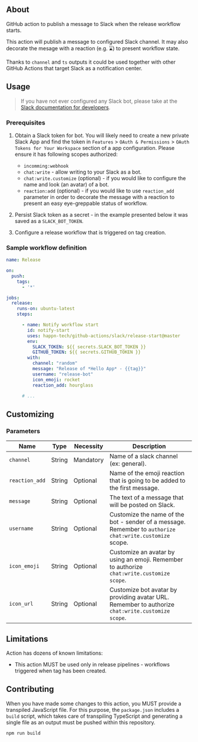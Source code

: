## About

GitHub action to publish a message to Slack when the release workflow starts.

This action will publish a message to configured Slack channel. It may also decorate the mesage with
a reaction (e.g. ⌛️) to present workflow state.

Thanks to `channel` and `ts` outputs it could be used together with other GitHub Actions that target
Slack as a notification center.

## Usage

> If you have not ever configured any Slack bot, please take at the [Slack documentation for developers](https://api.slack.com/authentication/basics).

### Prerequisites

1. Obtain a Slack token for bot. You will likely need to create a new private Slack App and find the
   token in `Features` > `OAuth & Permissions` > `OAuth Tokens for Your Workspace` section of a app
   configuration. Please ensure it has following scopes authorized:

    * `incomming:webhook`
    * `chat:write` - allow writing to your Slack as a bot.
    * `chat:write.customize` (optional) - if you would like to configure the name and look (an
      avatar) of a bot.
    * `reaction:add` (optional) - if you would like to use `reaction_add` parameter in order to
      decorate the message with a reaction to present an easy eye-greppable status of workflow.

2. Persist Slack token as a secret - in the example presented below it was saved as
   a `SLACK_BOT_TOKEN`.

3. Configure a release workflow that is triggered on tag creation.

### Sample workflow definition

```yaml
name: Release

on:
  push:
    tags:
      - '*'

jobs:
  release:
    runs-on: ubuntu-latest
    steps:

      - name: Notify workflow start
        id: notify-start
        uses: happn-tech/github-actions/slack/release-start@master
        env:
          SLACK_TOKEN: ${{ secrets.SLACK_BOT_TOKEN }}
          GITHUB_TOKEN: ${{ secrets.GITHUB_TOKEN }}
        with:
          channel: "random"
          message: "Release of *Hello App* - {{tag}}"
          username: "release-bot"
          icon_emoji: rocket
          reaction_add: hourglass

      # ...
```

## Customizing

### Parameters

| Name | Type | Necessity | Description |
| ---- | ---- | --------- | ----------- |
| `channel` | String | Mandatory | Name of a slack channel (ex: general). |
| `reaction_add` | String | Optional | Name of the emoji reaction that is going to be added to the first message. |
| `message` | String | Optional | The text of a message that will be posted on Slack. |
| `username` | String | Optional | Customize the name of the bot - sender of a message. Remember to `authorize chat:write.customize` scope. |
| `icon_emoji` | String | Optional | Customize an avatar by using an emoji. Remember to authorize `chat:write.customize scope`. |
| `icon_url` | String | Optional | Customize bot avatar by providing avatar URL. Remember to authorize `chat:write.customize scope`. |

## Limitations

Action has dozens of known limitations:

- This action MUST be used only in release pipelines - workflows triggered when tag has been
  created.

## Contributing

When you have made some changes to this action, you MUST provide a transpiled JavaScript file. For
this purpose, the `package.json` includes a `build` script, which takes care of transpiling
TypeScript and generating a single file as an output must be pushed within this repository.

```shell
npm run build
```
